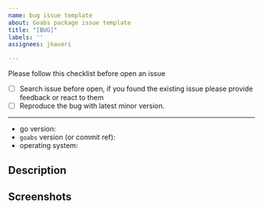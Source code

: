 ```yaml
---
name: bug issue template
about: Goabs package issue template
title: "[BUG]"
labels: ''
assignees: jkaveri

---
```


Please follow this checklist before open an issue
- [ ] Search issue before open, if you found the existing issue please provide feedback or react to them
- [ ] Reproduce the bug with latest minor version.

---

- go version:
- `goabs` version (or commit ref):
- operating system: 

## Description

## Screenshots
